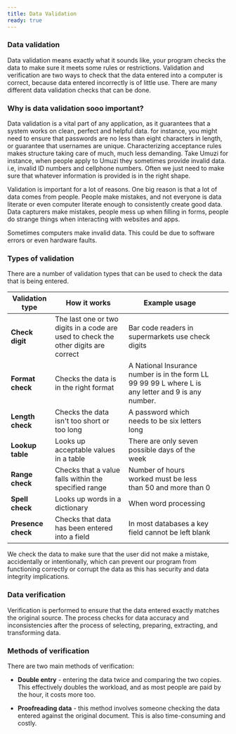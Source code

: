 ```yaml
---
title: Data Validation
ready: true
---
```


### Data validation
Data validation means exactly what it sounds like, your program checks the data to make sure it meets some rules or restrictions. Validation and verification are two ways to check that the data entered into a computer is correct, because data entered incorrectly is of little use. There are many different data validation checks that can be done.

### Why is data validation sooo important?
Data validation is a vital part of any application, as it guarantees that a system works on clean, perfect and helpful data. for instance, you might need to ensure that passwords are no less than eight characters in length, or guarantee that usernames are unique. Characterizing acceptance rules makes structure taking care of much, much less demanding. Take Umuzi for instance, when people apply to Umuzi they sometimes provide invalid data. i.e, invalid ID numbers and cellphone numbers. Often we just need to make sure that whatever information is provided is in the right shape.

Validation is important for a lot of reasons. One big reason is that a lot of data comes from people. People make mistakes, and not everyone is data literate or even computer literate enough to consistently create good data. Data capturers make mistakes, people mess up when filling in forms, people do strange things when interacting with websites and apps.

Sometimes computers make invalid data. This could be due to software errors or even hardware faults.

### Types of validation
There are a number of validation types that can be used to check the data that is being entered.

| Validation type | How it works                                                                        | Example usage                                                                                         |   |   |
|-----------------|-------------------------------------------------------------------------------------|-------------------------------------------------------------------------------------------------------|---|---|
| **Check digit**     | The last one or two digits in a code are used to check the other digits are correct | Bar code readers in  supermarkets use check digits                                                    |   |   |
| **Format check**    | Checks the data is in the  right format                                             | A National Insurance number is in the form LL 99 99 99 L  where L is any letter and 9  is any number. |   |   |
| **Length check**    | Checks the data isn't too short or too long                                         | A password which needs to be six letters long                                                         |   |   |
| **Lookup table**    | Looks up acceptable values in a table                                               | There are only seven possible days of the week                                                        |   |   |
| **Range check**     | Checks that a value falls  within the specified range                               | Number of hours worked must be  less than 50 and more than 0                                          |   |   |
| **Spell check**     | Looks up words in a dictionary                                                      | When word processing                                                                                  |   |   |
| **Presence check**  | Checks that data has been entered into a field                                      | In most databases a key field cannot be left blank                                                    |   |   |


We check the data to make sure that the user did not make a mistake, accidentally or intentionally, which can prevent our program from functioning correctly or corrupt the data as this has security and data integrity implications.

### Data verification
Verification is performed to ensure that the data entered exactly matches the original source. The process checks for data accuracy and inconsistencies after the process of selecting, preparing, extracting, and transforming data.

### Methods of verification
There are two main methods of verification:

- **Double entry** - entering the data twice and comparing the two copies. This effectively doubles the workload, and as most people are paid by the hour, it costs more too.

- **Proofreading data** - this method involves someone checking the data entered against the original document. This is also time-consuming and costly.
